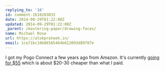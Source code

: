 ```yaml
---
replying_to: '16'
id: comment-1610203033
date: 2014-09-29T01:22:08Z
updated: 2014-09-29T01:22:08Z
_parent: /mastering-paper/drawing-faces/
name: Michael Rose
url: https://alokprateek.in/
email: 1ce71bc10b86565464b612093d89707e
---
```


I got my Pogo Connect a few years ago from Amazon. It's currently
[going for \$55](http://www.amazon.com/gp/product/B009K448L4/ref=as_li_tl?ie=UTF8&camp=1789&creative=390957&creativeASIN=B009K448L4&linkCode=as2&tag=mademist-20&linkId=2FUVY5QHKFTKTJIN)
which is about \$20-30 cheaper than what I paid.
